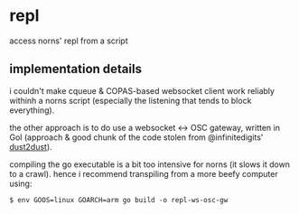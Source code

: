 # repl

access norns' repl from a script

## implementation details

i couldn't make cqueue & COPAS-based websocket client work reliably withinh a norns script (especially the listening that tends to block everything).

the other approach is to do use a websocket <-> OSC gateway, written in Gol (approach & good chunk of the code stolen from @infinitedigits' [dust2dust](https://github.com/schollz/dust2dust)).

compiling the go executable is a bit too intensive for norns (it slows it down to a crawl). hence i recommend transpiling from a more beefy computer using:

    $ env GOOS=linux GOARCH=arm go build -o repl-ws-osc-gw
